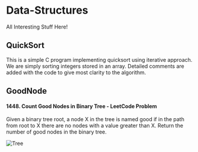 # Data-Structures
All Interesting Stuff Here!

## QuickSort

This is a simple C program implementing quicksort using iterative approach. We are simply sorting integers stored in an array. Detailed comments are added with the code to give most clarity to the algorithm.

## GoodNode

#### 1448. Count Good Nodes in Binary Tree - LeetCode Problem

Given a binary tree root, a node X in the tree is named good if in the path from root to X there are no nodes with a value greater than X.
Return the number of good nodes in the binary tree.

![Tree](https://assets.leetcode.com/uploads/2020/04/02/test_sample_1.png)
